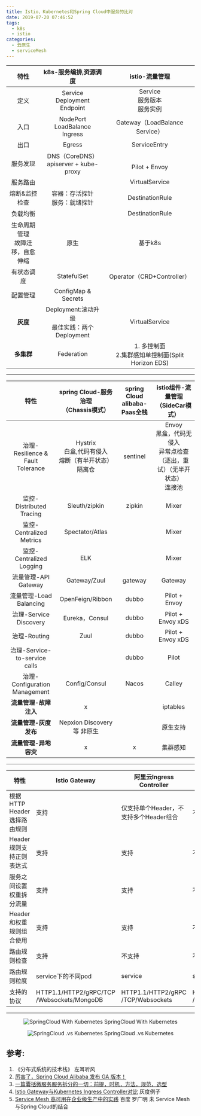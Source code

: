 ```yaml
---
title: Istio、Kubernetes和Spring Cloud中服务的比对     
date: 2019-07-20 07:46:52
tags: 
  - k8s
  - istio
categories:  
  - 云原生
  - serviceMesh  
---
```


<p></p>
<!-- more -->

特性 | k8s-服务编排,资源调度 | istio-流量管理
:-: | :-: | :-: 
定义          |  Service<br> Deployment<br> Endpoint | Service<br> 服务版本 <br> 服务实例
入口          |  NodePort<br> LoadBalance<br> Ingress | Gateway（LoadBalance Service）
出口          |  Egress | ServiceEntry
服务发现      |  DNS（CoreDNS）<br> apiserver + kube-proxy |  <br>Pilot + Envoy
服务路由      |   | VirtualService
熔断&监控检查 | 容器：存活探针<br>服务：就绪探针 |  DestinationRule
负载均衡      | | DestinationRule
生命周期管理<br>故障迁移，自愈<br>伸缩 | 原生| 基于k8s 
有状态调度    | StatefulSet  | Operator（CRD+Controller）
配置管理      | ConfigMap & Secrets| 
**灰度**         | Deployment:滚动升级<br>最佳实践：两个Deployment | VirtualService
**多集群**        | Federation  | 1. 多控制面<br> 2.集群感知单控制面(Split Horizon EDS) 



-----

特性 | spring Cloud-服务治理<br>（Chassis模式） | spring Cloud alibaba-Paas全栈| istio组件-流量管理<br>（SideCar模式）
:-: | :-: | :-: | :-:
治理-Resilience & Fault Tolerance | Hystrix <br> 白盒,代码有侵入<br>熔断（有半开状态） <br>隔离仓 | sentinel  | Envoy<br>黑盒，代码无侵入<br> 异常点检查（逐出，重试）（无半开状态）<br>连接池 
监控-Distributed Tracing          | Sleuth/zipkin | zipkin | Mixer 
监控-Centralized Metrics          | Spectator/Atlas | | Mixer
监控-Centralized Logging          | ELK |  | Mixer
流量管理-API Gateway              | Gateway/Zuul | gateway | Gateway
流量管理-Load Balancing           | OpenFeign/Ribbon  | dubbo | Pilot + Envoy
治理-Service Discovery           | Eureka，Consul  |dubbo| Pilot + Envoy xDS
治理-Routing                     | Zuul | dubbo| Pilot + Envoy xDS
治理-Service-to-service calls    |   |dubbo|Pilot
治理-Configuration Management    | Config/Consul |Nacos| Calley
**流量管理-故障注入**                 | x |  | iptables
**流量管理-灰度发布**                 | Nepxion Discovery等 非原生| | 原生支持
**流量管理-异地容灾**                 | x | x |  集群感知

-----

| 特性                        | Istio Gateway                                  | 阿里云Ingress Controller               | NGINX Ingress Controller               |
| --------------------------- | ---------------------------------------------- | -------------------------------------- | -------------------------------------- |
| 根据HTTP Header选择路由规则 | 支持                                           | 仅支持单个Header，不支持多个Header组合 | 不支持                                 |
| Header规则支持正则表达式    | 支持                                           | 支持                                   | 不支持                                 |
| 服务之间设置权重拆分流量    | 支持                                           | 支持                                   | 不支持                                 |
| Header和权重规则组合使用    | 支持                                           | 支持                                   | 不支持                                 |
| 路由规则检查                | 支持                                           | 不支持                                 | 不支持                                 |
| 路由规则粒度                | service下的不同pod                             | service                                | service                                |
| 支持的协议                  | HTTP1.1/HTTP2/gRPC/TCP<br/>/Websockets/MongoDB | HTTP1.1/HTTP2/gRPC<br/>/TCP/Websockets | HTTP1.1/HTTP2/gRPC<br/>/TCP/Websockets |

-----

<div style="text-align: center;">

![SpringCloud With Kubernetes](https://user-images.githubusercontent.com/5608425/64624730-aa6e3480-d41d-11e9-84eb-2278bdb952e1.jpg)  SpringCloud With Kubernetes

![SpringCloud .vs Kubernetes](https://user-images.githubusercontent.com/5608425/64624734-ab06cb00-d41d-11e9-8ceb-ed1b5436eec7.jpg)
SpringCloud .vs Kubernetes
</div>

## 参考:
1. 《分布式系统的技术栈》 左耳听风
2. [厉害了，Spring Cloud Alibaba 发布 GA 版本！](https://blog.csdn.net/zl1zl2zl3/article/details/89790643)
3. [一篇囊括微服务服务拆分的一切：前提，时机，方法，规范，选型](https://www.cnblogs.com/popsuper1982/p/9634578.html)
4. [Istio Gateway与Kubernetes Ingress Controller对比](https://yq.aliyun.com/articles/636511)  灰度例子
5. [Service Mesh 高可用在企业级生产中的实践](https://www.servicemesher.com/blog/baidu-service-mesh-ha-practice/)  百度 罗广明 未
    Service Mesh与Spring Cloud的结合
